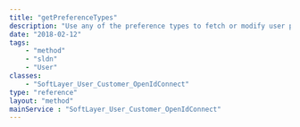 ```yaml
---
title: "getPreferenceTypes"
description: "Use any of the preference types to fetch or modify user preferences using [SoftLayer_User_Customer::getPreference](/reference/datatypes/$1/#$2) or [SoftLayer_User_Customer::changePreference](/reference/datatypes/$1/#$2), respectively. "
date: "2018-02-12"
tags:
    - "method"
    - "sldn"
    - "User"
classes:
    - "SoftLayer_User_Customer_OpenIdConnect"
type: "reference"
layout: "method"
mainService : "SoftLayer_User_Customer_OpenIdConnect"
---
```

